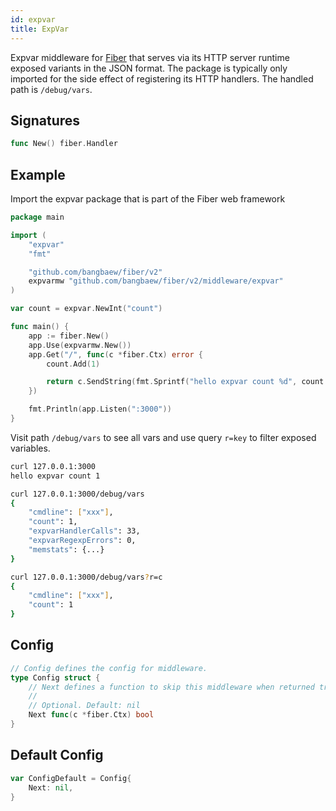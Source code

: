 ```yaml
---
id: expvar
title: ExpVar
---
```


Expvar middleware for [Fiber](https://github.com/gofiber/fiber) that serves via its HTTP server runtime exposed variants in the JSON format. The package is typically only imported for the side effect of registering its HTTP handlers. The handled path is `/debug/vars`.

## Signatures

```go
func New() fiber.Handler
```

## Example

Import the expvar package that is part of the Fiber web framework

```go
package main

import (
    "expvar"
    "fmt"

    "github.com/bangbaew/fiber/v2"
    expvarmw "github.com/bangbaew/fiber/v2/middleware/expvar"
)

var count = expvar.NewInt("count")

func main() {
    app := fiber.New()
    app.Use(expvarmw.New())
    app.Get("/", func(c *fiber.Ctx) error {
        count.Add(1)

        return c.SendString(fmt.Sprintf("hello expvar count %d", count.Value()))
    })

    fmt.Println(app.Listen(":3000"))
}
```

Visit path `/debug/vars` to see all vars and use query `r=key` to filter exposed variables.

```bash
curl 127.0.0.1:3000
hello expvar count 1

curl 127.0.0.1:3000/debug/vars
{
    "cmdline": ["xxx"],
    "count": 1,
    "expvarHandlerCalls": 33,
    "expvarRegexpErrors": 0,
    "memstats": {...}
}

curl 127.0.0.1:3000/debug/vars?r=c
{
    "cmdline": ["xxx"],
    "count": 1
}
```

## Config

```go
// Config defines the config for middleware.
type Config struct {
    // Next defines a function to skip this middleware when returned true.
    //
    // Optional. Default: nil
    Next func(c *fiber.Ctx) bool
}
```

## Default Config

```go
var ConfigDefault = Config{
    Next: nil,
}
```
